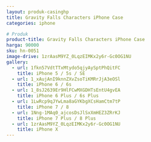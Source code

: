 ```yaml
---
layout: produk-casinghp
title: Gravity Falls Characters iPhone Case
categories: iphone

# Produk
product-title: Gravity Falls Characters iPhone Case
harga: 90000
sku: hn-0051
image-drive: 1zrAasM9YZ_0LqzEIMKx2y6r-Gc0OG1NU
gallery:
  - url: 1fkn57VdtTTxMtydo5qjyAySptPhQitFC
    title: iPhone 5 / 5s / SE
  - url: 1_xAujAnI9knnZXvZsoTiKMRrJjA3eOSl
    title: iPhone 6 / 6s
  - url: 1_8sJ2639Er9HlFCwMXGDHTsEntU4gvEA
    title: iPhone 6 Plus / 6s Plus
  - url: 1LwRcp9qJYwLma8aGYKbgXCsHamCtm7tP
    title: iPhone 7 / 8
  - url: 1Nng-1MAq0_ajcosDsJlSxXmHEZ3ZRrKJ
    title: iPhone 7 Plus / 8 Plus
  - url: 1zrAasM9YZ_0LqzEIMKx2y6r-Gc0OG1NU
    title: iPhone X
---
```


